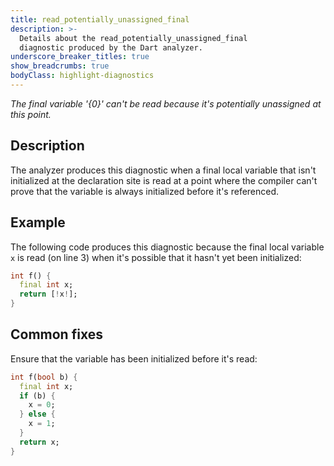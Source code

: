 ```yaml
---
title: read_potentially_unassigned_final
description: >-
  Details about the read_potentially_unassigned_final
  diagnostic produced by the Dart analyzer.
underscore_breaker_titles: true
show_breadcrumbs: true
bodyClass: highlight-diagnostics
---
```


_The final variable '{0}' can't be read because it's potentially unassigned at this point._

## Description

The analyzer produces this diagnostic when a final local variable that
isn't initialized at the declaration site is read at a point where the
compiler can't prove that the variable is always initialized before it's
referenced.

## Example

The following code produces this diagnostic because the final local
variable `x` is read (on line 3) when it's possible that it hasn't yet
been initialized:

```dart
int f() {
  final int x;
  return [!x!];
}
```

## Common fixes

Ensure that the variable has been initialized before it's read:

```dart
int f(bool b) {
  final int x;
  if (b) {
    x = 0;
  } else {
    x = 1;
  }
  return x;
}
```
